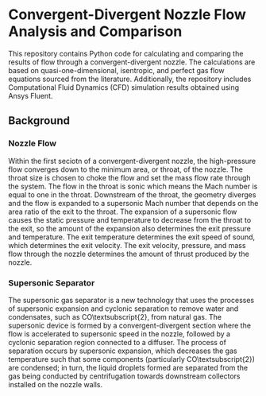 # Convergent-Divergent Nozzle Flow Analysis and Comparison

This repository contains Python code for calculating and comparing the results of flow through a convergent-divergent nozzle. The calculations are based on quasi-one-dimensional, isentropic, and perfect gas flow equations sourced from the literature. Additionally, the repository includes Computational Fluid Dynamics (CFD) simulation results obtained using Ansys Fluent.

## Background

### Nozzle Flow
Within the first seciotn of a convergent-divergent nozzle, the high-pressure flow converges down to the minimum area, or throat, of the nozzle. The throat size is chosen to choke the flow and set the mass flow rate through the system. The flow in the throat is sonic which means the Mach number is equal to one in the throat. Downstream of the throat, the geometry diverges and the flow is expanded to a supersonic Mach number that depends on the area ratio of the exit to the throat. The expansion of a supersonic flow causes the static pressure and temperature to decrease from the throat to the exit, so the amount of the expansion also determines the exit pressure and temperature. The exit temperature determines the exit speed of sound, which determines the exit velocity. The exit velocity, pressure, and mass flow through the nozzle determines the amount of thrust produced by the nozzle.

### Supersonic Separator

The supersonic gas separator is a new technology that uses the processes of supersonic expansion and cyclonic separation to remove water and condensates, such as CO\textsubscript{2}, from natural gas. The supersonic device is formed by a convergent-divergent section where the flow is accelerated to supersonic speed in the nozzle, followed by a cyclonic separation region connected to a diffuser. The process of separation occurs by supersonic expansion, which decreases the gas temperature such that some components (particularly CO\textsubscript{2}) are condensed; in turn, the liquid droplets formed are separated from the gas being conducted by centrifugation towards downstream collectors installed on the nozzle walls.
